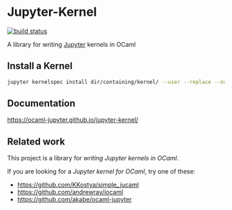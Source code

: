 # Jupyter-Kernel

[![build status](https://travis-ci.org/ocaml-jupyter/jupyter-kernel.svg?branch=master)](https://travis-ci.org/ocaml-jupyter/jupyter-kernel)

A library for writing [Jupyter](https://jupyter.org) kernels in OCaml

## Install a Kernel

```sh
jupyter kernelspec install dir/containing/kernel/ --user --replace --name=<name>
```

## Documentation

https://ocaml-jupyter.github.io/jupyter-kernel/

## Related work

This project is a library for *writing Jupyter kernels in OCaml*.

If you are looking for a *Jupyter kernel for OCaml*, try one of these:
- https://github.com/KKostya/simple_jucaml
- https://github.com/andrewray/iocaml
- https://github.com/akabe/ocaml-jupyter
